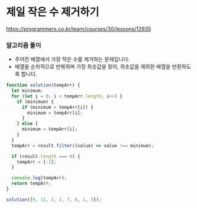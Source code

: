 # 제일 작은 수 제거하기

https://programmers.co.kr/learn/courses/30/lessons/12935

### 알고리즘 풀이

- 주어진 배열에서 가장 작은 수를 제거하는 문제입니다.
- 배열을 순차적으로 반복하며 가장 최솟값을 찾아, 최솟값을 제외한 배열을 반환하도록 합니다.

```javascript
function solution(tempArr) {
  let minimum;
  for (let i = 0; i < tempArr.length; i++) {
    if (minimum) {
      if (minimum > tempArr[i]) {
        minimum = tempArr[i];
      }
    } else {
      minimum = tempArr[i];
    }
  }
  tempArr = result.filter((value) => value !== minimum);

  if (result.length === 0) {
    tempArr = [-1];
  }

  console.log(tempArr);
  return tempArr;
}

solution([9, 11, 1, 2, 7, 8, 1, 5]);
```
